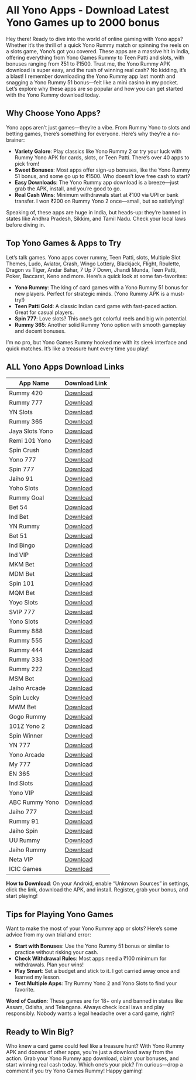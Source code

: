 # All Yono Apps - Download Latest Yono Games up to 2000 bonus

Hey there! Ready to dive into the world of online gaming with Yono apps? Whether it’s the thrill of a quick Yono Rummy match or spinning the reels on a slots game, Yono’s got you covered. These apps are a massive hit in India, offering everything from Yono Games Rummy to Teen Patti and slots, with bonuses ranging from ₹51 to ₹1500. Trust me, the Yono Rummy APK download is super easy, and the rush of winning real cash? No kidding, it’s a blast! I remember downloading the Yono Rummy app last month and snagging a Yono Rummy 51 bonus—felt like a mini casino in my pocket. Let’s explore why these apps are so popular and how you can get started with the Yono Rummy download today.

## Why Choose Yono Apps?

Yono apps aren’t just games—they’re a vibe. From Rummy Yono to slots and betting games, there’s something for everyone. Here’s why they’re a no-brainer:

- **Variety Galore**: Play classics like Yono Rummy 2 or try your luck with Rummy Yono APK for cards, slots, or Teen Patti. There’s over 40 apps to pick from!
- **Sweet Bonuses**: Most apps offer sign-up bonuses, like the Yono Rummy 51 bonus, and some go up to ₹1500. Who doesn’t love free cash to start?
- **Easy Downloads**: The Yono Rummy app download is a breeze—just grab the APK, install, and you’re good to go.
- **Real Cash Wins**: Minimum withdrawals start at ₹100 via UPI or bank transfer. I won ₹200 on Rummy Yono 2 once—small, but so satisfying!

Speaking of, these apps are huge in India, but heads-up: they’re banned in states like Andhra Pradesh, Sikkim, and Tamil Nadu. Check your local laws before diving in.

## Top Yono Games & Apps to Try

Let’s talk games. Yono apps cover rummy, Teen Patti, slots, Multiple Slot Themes, Ludo, Aviator, Crash, Wingo Lottery, Blackjack, Flight, Roulette, Dragon vs Tiger, Andar Bahar, 7 Up 7 Down, Jhandi Munda, Teen Patti, Poker, Baccarat, Keno and more. Here’s a quick look at some fan-favorites:

- **Yono Rummy**: The king of card games with a Yono Rummy 51 bonus for new players. Perfect for strategic minds. (Yono Rummy APK is a must-try!)
- **Teen Patti Gold**: A classic Indian card game with fast-paced action. Great for casual players.
- **Spin 777**: Love slots? This one’s got colorful reels and big win potential.
- **Rummy 365**: Another solid Rummy Yono option with smooth gameplay and decent bonuses.

I’m no pro, but Yono Games Rummy hooked me with its sleek interface and quick matches. It’s like a treasure hunt every time you play!

## ALL Yono Apps Download Links

| App Name         | Download Link                                                                 |
|------------------|------------------------------------------------------------------------------|
| Rummy 420        | [Download](https://yonorummyg.com/)                                          |
| Rummy 777        | [Download](https://rummy777.com/)                                            |
| YN Slots         | [Download](https://cloud.slotsyoyo.com/download/apk/YnRummy_2321870.apk)     |
| Rummy 365        | [Download](https://365666.in/)                                               |
| Jaya Slots Yono  | [Download](https://dl.mqmbet.me/apps/com.mqmbet3001.app.apk)                 |
| Remi 101 Yono    | [Download](https://rummymt.com/RoyallyRummy-APK/royallyrummy-131133.apk)     |
| Spin Crush       | [Download](https://spincrushx.com/)                                          |
| Yono 777         | [Download](https://yono777jackpot.vip/)                                      |
| Spin 777         | [Download](https://spin777.win/)                                             |
| Jaiho 91         | [Download](https://d1pbj5i2ndz972.cloudfront.net/cg/files/4108648bx5siuzozb52sk73s/Gold_k1esh.apk) |
| Yoho Slots       | [Download](https://d184xdpert2e9f.cloudfront.net/cg/files/8109k9ybrsbonp4cegk77obt/Master_fe5xf.apk) |
| Rummy Goal       | [Download](https://d1pbj5i2ndz972.cloudfront.net/cg/files/4108648bx5siuzozb52sk73s/Gold_k1esh.apk) |
| Bet 54           | [Download](https://bet54.org/)                                               |
| Ind Bet          | [Download](https://indbet.com/)                                              |
| YN Rummy         | [Download](https://cloud.slotsyoyo.com/download/apk/YnRummy_2321870.apk)     |
| Bet 51           | [Download](https://bet51.in/)                                                |
| Ind Bingo        | [Download](https://indbingo.in/)                                             |
| Ind VIP          | [Download](https://d1pbj5i2ndz972.cloudfront.net/cg/files/4108648bx5siuzozb52sk73s/Gold_k1esh.apk) |
| MKM Bet          | [Download](https://mkmbet.app/)                                              |
| MDM Bet          | [Download](https://mdmagent.com/)                                            |
| Spin 101         | [Download](https://spin101.top/)                                             |
| MQM Bet          | [Download](https://mqmbet.com/)                                              |
| Yoyo Slots       | [Download](https://yoyo-slots.in/)                                           |
| SVIP 777         | [Download](https://www.svip777game.com/)                                     |
| Yono Slots       | [Download](https://d1qqphfd8m4kq0.cloudfront.net/6/30546054/yonoslots_59Y1Y41YADW.apk) |
| Rummy 888        | [Download](https://naglpu.com/)                                              |
| Rummy 555        | [Download](https://erccc-wealth.oss-ap-southeast-1.aliyuncs.com/RummyWealth-172313) |
| Rummy 444        | [Download](https://rummy-444.com/)                                           |
| Rummy 333        | [Download](https://erccc-wealth.oss-ap-southeast-1.aliyuncs.com/RummyWealth-153934) |
| Rummy 222        | [Download](https://www.tpgamerun.com/downloads/com.tpgame.neta-v1.0.20_202406251509-master-release.apk) |
| MSM Bet          | [Download](https://9mqmbet.com)                                              |
| Jaiho Arcade     | [Download](https://www.jaihoarcade42.com/)                                   |
| Spin Lucky       | [Download](https://spinlucky.tw/)                                            |
| MWM Bet          | [Download](https://mwmbet.club/)                                             |
| Gogo Rummy       | [Download](https://www.gogorummyagent.com/)                                  |
| 101Z Yono 2      | [Download](https://d1qqphfd8m4kq0.cloudfront.net/212/16592914/101z_39885YGY15Y.apk) |
| Spin Winner      | [Download](https://spinwinner10.com/)                                        |
| YN 777           | [Download](https://www.y754.com/)                                            |
| Yono Arcade      | [Download](https://yono3.com/)                                               |
| My 777           | [Download](https://yonorummyr.com/)                                          |
| EN 365           | [Download](https://rummy36506.in/)                                           |
| Ind Slots        | [Download](https://winrealmoney.fun/p2297/index.html)                        |
| Yono VIP         | [Download](https://lion.goolepatti.in/8001.apk)                              |
| ABC Rummy Yono   | [Download](https://www.abcrummy3.com/)                                       |
| Jaiho 777        | [Download](https://www.jaiho777agent3.com/)                                  |
| Rummy 91         | [Download](https://d1qqphfd8m4kq0.cloudfront.net/118/15033022/rummy91_UXTNZFP228V.apk) |
| Jaiho Spin       | [Download](https://www.jaihospinapk.com/)                                    |
| UU Rummy         | [Download](https://www.gogorummyagent.com/)                                  |
| Jaiho Rummy      | [Download](https://jaihorummycash.com)                                       |
| Neta VIP         | [Download](https://neta8.vip/)                                               |
| ICIC Games       | [Download](https://yonorummycc.com)                                          |

**How to Download**: On your Android, enable “Unknown Sources” in settings, click the link, download the APK, and install. Register, grab your bonus, and start playing!

## Tips for Playing Yono Games

Want to make the most of your Yono Rummy app or slots? Here’s some advice from my own trial and error:

- **Start with Bonuses**: Use the Yono Rummy 51 bonus or similar to practice without risking your cash.
- **Check Withdrawal Rules**: Most apps need a ₹100 minimum for withdrawals. Plan your wins!
- **Play Smart**: Set a budget and stick to it. I got carried away once and learned my lesson.
- **Test Multiple Apps**: Try Rummy Yono 2 and Yono Slots to find your favorite.

**Word of Caution**: These games are for 18+ only and banned in states like Assam, Odisha, and Telangana. Always check local laws and play responsibly. Nobody wants a legal headache over a card game, right?

## Ready to Win Big?

Who knew a card game could feel like a treasure hunt? With Yono Rummy APK and dozens of other apps, you’re just a download away from the action. Grab your Yono Rummy app download, claim your bonuses, and start winning real cash today. Which one’s your pick? I’m curious—drop a comment if you try Yono Games Rummy! Happy gaming!

